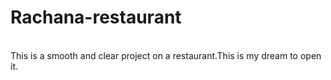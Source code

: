 # Rachana-restaurant 
<br>
This is a smooth and clear project on a restaurant.This is my dream to open it.
